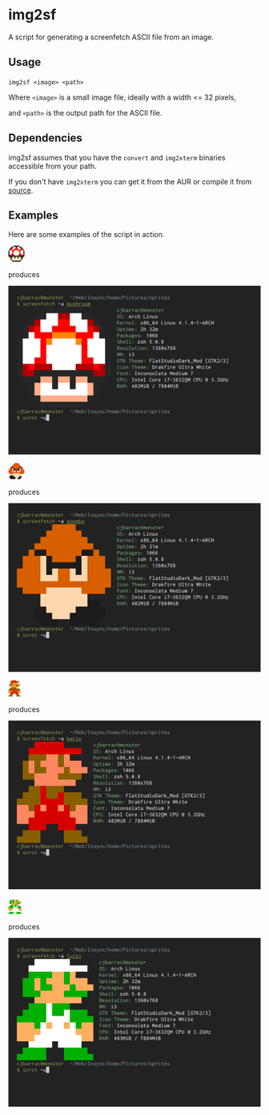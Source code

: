 # img2sf
A script for generating a screenfetch ASCII file from an image.

## Usage
`img2sf <image> <path>`

Where `<image>` is a small image file, ideally with a width <= 32 pixels,

and `<path>` is the output path for the ASCII file.

## Dependencies
img2sf assumes that you have the `convert` and `img2xterm` binaries accessible from your path.

If you don't have `img2xterm` you can get it from the AUR or compile it from [source](https://github.com/kfei/img2xterm).

## Examples
Here are some examples of the script in action.

![Mushroom](examples/mushroom.png)

produces

![Mushroom Scrot](scrots/mushroom-scrot.png)

![Goomba](examples/goomba.gif)

produces

![Goomba Scrot](scrots/goomba-scrot.png)

![Mario](examples/mario.gif)

produces

![Mario Scrot](scrots/mario-scrot.png)

![Luigi](examples/luigi.gif)

produces

![Luigi Scrot](scrots/luigi-scrot.png)
